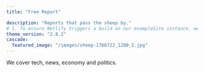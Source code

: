 ```yaml
---
title: "Free Report"

description: "Reports that pass the sheep by."
# 1. To ensure Netlify triggers a build on our exampleSite instance, we need to change a file in the exampleSite directory.
theme_version: "2.8.2"
cascade:
  featured_image: "/images/sheep-1766722_1280_2.jpg"
---
```


We cover tech, news, economy and politics.
